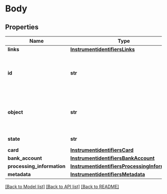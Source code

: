 # Body

## Properties
Name | Type | Description | Notes
------------ | ------------- | ------------- | -------------
**links** | [**InstrumentidentifiersLinks**](InstrumentidentifiersLinks.md) |  | [optional] 
**id** | **str** | Unique identification number assigned by CyberSource to the submitted request. | [optional] 
**object** | **str** | Describes type of token. For example: customer, paymentInstrument or instrumentIdentifier. | [optional] 
**state** | **str** | Current state of the token. | [optional] 
**card** | [**InstrumentidentifiersCard**](InstrumentidentifiersCard.md) |  | [optional] 
**bank_account** | [**InstrumentidentifiersBankAccount**](InstrumentidentifiersBankAccount.md) |  | [optional] 
**processing_information** | [**InstrumentidentifiersProcessingInformation**](InstrumentidentifiersProcessingInformation.md) |  | [optional] 
**metadata** | [**InstrumentidentifiersMetadata**](InstrumentidentifiersMetadata.md) |  | [optional] 

[[Back to Model list]](../README.md#documentation-for-models) [[Back to API list]](../README.md#documentation-for-api-endpoints) [[Back to README]](../README.md)


